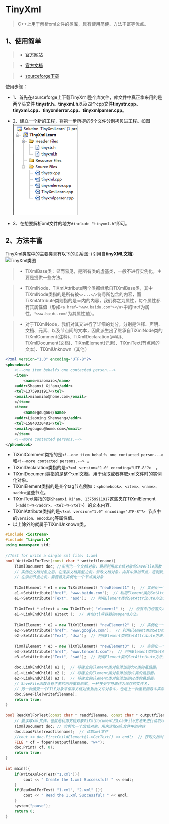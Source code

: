 # TinyXml
> C++上用于解析xml文件的类库，具有使用简便、方法丰富等优点。
## 1、使用简单

> * [官方网站](http://www.grinninglizard.com/)

> * [官方文档](http://www.grinninglizard.com/tinyxmldocs/tutorial0.html)

> * [sourceforge下载](https://sourceforge.net/projects/tinyxml/)  

使用步骤：

* 1、首先在sourceforge上下载TinyXml整个库文件，库文件中真正拿来用的是两个头文件 **tinystr.h、tinyxml.h**以及四个cpp文件**tinystr.cpp、tinyxml.cpp、tinyxmlerror.cpp、tinyxmlparser.cpp**。

* 2、建立一个新的工程，将第一步所提的6个文件分别拷贝进工程。如图  
![tinyproject](https://github.com/cbhust8025/C-Learn/blob/master/tinypro.png)  

* 3、在想要解析xml文件的地方```#include "tinyxml.h"```即可。

## 2、方法丰富
TinyXml类库中的主要类具有以下的关系图:  (引用自**tinyXML文档**)
![TinyXml类图](http://dl2.iteye.com/upload/attachment/0015/8691/fd4f4ec6-61fe-34ac-acab-d946c7678029.png)  

>* TiXmlBase类：显而易见，是所有类的虚基类，一般不进行实例化，主要是提供一些方法。

>* TiXmlNode、TiXmlAttribute两个类都继承自TiXmlBase类，其中TiXmlNode类指的是所有被```<>...</>```符号所包含的内容，而TiXmlAttribute类则指的是```<>```内的内容，我们称之为属性，每个属性都有其属性值（形如```<a href="www.baidu.com"></a>```中的href为属性，```"www.baidu.com"```为其属性值）。

>* 对于TiXmlNode，我们对其又进行了详细的划分，分别是注释、声明、文档、元素、以及节点间的文本，因此派生出了继承自TiXmlNode类的TiXmlComment(注释)、TiXmlDeclaration(声明)、TiXmlDocument(文档)、TiXmlElement(元素)、TiXmlText(节点间的文本)、TiXmlUnknown（其他）
```Xml
<?xml version="1.0" encoding="UTF-8"?>  
<phonebook>  
    <!--one item behalfs one contacted person.-->  
    <item>  
        <name>miaomaio</name>  
    <addr>Shaanxi Xi'an</addr>  
    <tel>13759911917</tel>  
    <email>miaomiao@home.com</email>  
    </item>  
    <item>  
        <name>gougou</name>  
    <addr>Liaoning Shenyang</addr>  
    <tel>15840330481</tel>  
    <email>gougou@home.com</email>  
    </item>  
    <!--more contacted persons.-->  
</phonebook>  
```
* TiXmlComment类指的是```<!--one item behalfs one contacted person.--> ```和``` <!--more contacted persons.-->  ```。
* TiXmlDeclaration类指的是```<?xml version="1.0" encoding="UTF-8"?>  ```。
* TiXmlDocument类指的是整个xml文档，用于读取或者存取xml文件时的实例化对象。
* TiXmlElement类指的是某个tag节点例如：```<phonebook>、<item>、<name>、<addr>```这些节点。
* TiXmlText类指的是```Shaanxi Xi'an```、```13759911917```这些夹在TiXmlElement（```<addr>与</addr>```、```<tel>与</tel>```）的文本内容.
* TiXmlAttribute类指的是```<?xml version="1.0" encoding="UTF-8"?> ```节点中的```version、encoding```等属性值。
* 以上除外的就属于TiXmlUnknown类。

```C++
#include <iostream>
#include "tinyxml.h"
using namespace std;

//Test for write a single xml file: 1.xml
bool WriteXmlForTest(const char * writefilename){
	TiXmlDocument doc; //实例化一个文档对象，最后利用此文档对象的SaveFile函数
	// 实例化文档对象之后，在保存文档类型之前，修改文档对象，向其中添加节点，定制我们想要的xml文件中的各个节点
	// 在添加节点之前，需要首先实例化一个节点类对象

	TiXmlElement * e1 = new TiXmlElement( "newElement1" );  // 实例化一个Element类对象
	e1->SetAttribute("href", "www.baidu.com");  // 利用Element类的SetAttribute方法为e1对象设置其属性值
	e1->SetAttribute("Text", "asd");  // 利用Element类的SetAttribute方法为e1对象设置其属性值
	
	TiXmlText * e1text = new TiXmlText( "element1" );  // 没有专门设置文本的方法，所以需要为一个节点添加文本节点才能插入一个节点的文本
	e1->LinkEndChild( e1text );  // 类似stl库容器的append方法。
	
	TiXmlElement * e2 = new TiXmlElement( "newElement2" );  // 实例化一个Element类对象
	e2->SetAttribute("href", "www.google.com");  // 利用Element类的SetAttribute方法为e1对象设置其属性值
	e2->SetAttribute("Text", "dsa");  // 利用Element类的SetAttribute方法为e1对象设置其属性值

	TiXmlElement * e3 = new TiXmlElement( "newElement3" );  // 实例化一个Element类对象
	e3->SetAttribute("href", "www.tencent.com");  // 利用Element类的SetAttribute方法为e1对象设置其属性值
	e3->SetAttribute("Text", "sad");  // 利用Element类的SetAttribute方法为e1对象设置其属性值

	doc.LinkEndChild( e1 );  // 将建立的Element类对象添加到doc类的最后面。
	e1->LinkEndChild( e2 );  // 将建立的Element类对象添加到e1类的最后面。
	e2->LinkEndChild( e3 );  // 将建立的Element类对象添加到e2类的最后面。
	// SaveFile函数具有主要的两种重载形式，一种接受字符串作为保存的文件名，
	// 另一种接受一个FILE对象来保存文档对象到此文件对象中，也是上一种重载函数中实际调用的函数。
	doc.SaveFile(writefilename);
	return true;
}

bool ReadXmlForTest(const char * readfilename, const char * outputfilename){
	// 要读取xml文件，也就是利用文档对象TiXmlDocument的LoadFile方法来进行读取xml文件，生成一个dom树。
	TiXmlDocument doc; // 实例化一个文档对象，用来读取xml文件中的内容
	doc.LoadFile(readfilename);  // 读取xml文件
	//cout << doc.FirstChildElement()->GetText() << endl;  // 获取文档对象的第一个子节点的文本内容
	FILE * cf = fopen(outputfilename, "w+");
	doc.Print( cf, 0);
	return true;
}

int main(){
	if(WriteXmlForTest("1.xml")){
		cout << " Create the 1.xml Successful! " << endl;
	}
	if(ReadXmlForTest( "1.xml", "2.xml" )){
		cout << " Read the 1.xml Successful! " << endl;
	}
	system("pause");
	return 0;
}
```
